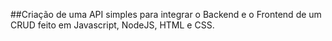 ##Criação de uma API simples para integrar o Backend e o Frontend de um CRUD feito em Javascript, NodeJS, HTML e CSS.
